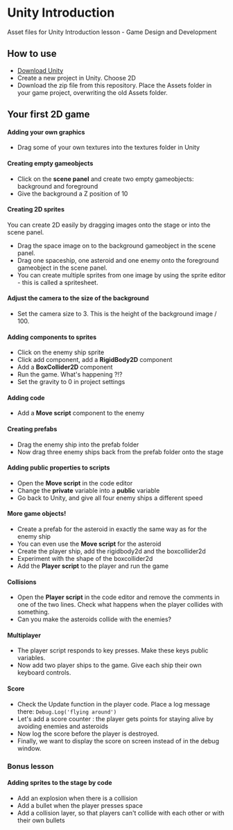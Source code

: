 # Unity Introduction

Asset files for Unity Introduction lesson - Game Design and Development

## How to use

- [Download Unity](https://unity3d.com/get-unity/download) 
- Create a new project in Unity. Choose 2D
- Download the zip file from this repository. Place the Assets folder in your game project, overwriting the old Assets folder.

## Your first 2D game

#### Adding your own graphics
- Drag some of your own textures into the textures folder in Unity

#### Creating empty gameobjects
- Click on the **scene panel** and create two empty gameobjects: background and foreground
- Give the background a Z position of 10

#### Creating 2D sprites
You can create 2D easily by dragging images onto the stage or into the scene panel.
- Drag the space image on to the background gameobject in the scene panel.
- Drag one spaceship, one asteroid and one enemy onto the foreground gameobject in the scene panel.
- You can create multiple sprites from one image by using the sprite editor - this is called a spritesheet.

#### Adjust the camera to the size of the background
- Set the camera size to 3. This is the height of the background image / 100.

#### Adding components to sprites
- Click on the enemy ship sprite
- Click add component, add a **RigidBody2D** component
- Add a **BoxCollider2D** component
- Run the game. What's happening ?!?
- Set the gravity to 0 in project settings

#### Adding code
- Add a **Move script** component to the enemy

#### Creating prefabs
- Drag the enemy ship into the prefab folder
- Now drag three enemy ships back from the prefab folder onto the stage

#### Adding public properties to scripts
- Open the **Move script** in the code editor
- Change the **private** variable into a **public** variable
- Go back to Unity, and give all four enemy ships a different speed

#### More game objects!
- Create a prefab for the asteroid in exactly the same way as for the enemy ship
- You can even use the **Move script** for the asteroid
- Create the player ship, add the rigidbody2d and the boxcollider2d
- Experiment with the shape of the boxcollider2d
- Add the **Player script** to the player and run the game

#### Collisions
- Open the **Player script** in the code editor and remove the comments in one of the two lines. Check what happens when the player collides with something.
- Can you make the asteroids collide with the enemies?

#### Multiplayer
- The player script responds to key presses. Make these keys public variables.
- Now add two player ships to the game. Give each ship their own keyboard controls.

#### Score
- Check the Update function in the player code. Place a log message there: `Debug.Log('flying around')`
- Let's add a score counter : the player gets points for staying alive by avoiding enemies and asteroids
- Now log the score before the player is destroyed.
- Finally, we want to display the score on screen instead of in the debug window.

### Bonus lesson

#### Adding sprites to the stage by code
- Add an explosion when there is a collision
- Add a bullet when the player presses space
- Add a collision layer, so that players can't collide with each other or with their own bullets
